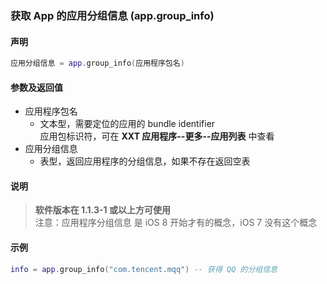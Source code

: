 ### 获取 App 的应用分组信息 \(**app\.group\_info**\)


#### 声明
```lua
应用分组信息 = app.group_info(应用程序包名)
```


#### 参数及返回值
- 应用程序包名
    - 文本型，需要定位的应用的 bundle identifier  
    应用包标识符，可在 **XXT 应用程序\-\-更多\-\-应用列表** 中查看  
- 应用分组信息
    - 表型，返回应用程序的分组信息，如果不存在返回空表


#### 说明
> **软件版本在 1\.1\.3\-1 或以上方可使用**  
> 注意：应用程序分组信息 是 iOS 8 开始才有的概念，iOS 7 没有这个概念  


#### 示例  
```lua
info = app.group_info("com.tencent.mqq") -- 获得 QQ 的分组信息
```

